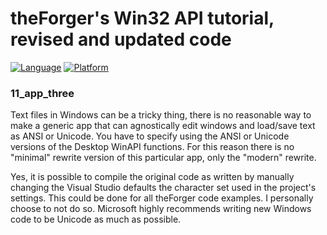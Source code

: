 # theForger's Win32 API tutorial, revised and updated code
[![Language](https://img.shields.io/badge/Language%20-C-blue.svg)](https://github.com/GeorgePimpleton/theForger-winapi-tutorial/)
[![Platform](https://img.shields.io/badge/Platform%20-Win32-blue.svg)](https://github.com/GeorgePimpleton/theForger-winapi-tutorial/)

### 11_app_three
Text files in Windows can be a tricky thing, there is no reasonable way to make a generic app that can agnostically edit windows and load/save text as ANSI or Unicode.  You have to specify using the ANSI or Unicode versions of the Desktop WinAPI functions.  For this reason there is no "minimal" rewrite version of this particular app, only the "modern" rewrite.

Yes, it is possible to compile the original code as written by manually changing the Visual Studio defaults the character set used in the project's settings.  This could be done for all theForger code examples.  I personally choose to not do so.  Microsoft highly recommends writing new Windows code to be Unicode as much as possible.
